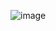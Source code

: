 ![image](https://user-images.githubusercontent.com/59850361/148259135-145a1111-366c-4526-9cc3-645a84ae4990.png)
